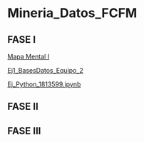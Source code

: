 # Mineria_Datos_FCFM

## FASE I

[Mapa Mental I](https://github.com/JoelGzz/Mineria_Datos_FCFM/blob/main/MapaMental_1_1813599.pdf)

[Ej1_BasesDatos_Equipo_2](https://github.com/lizbethaltamirano/MIneria_de_Datos/blob/Mineria_de_Datos/Ej1_BasesDatos_Equipo_2.pdf)

[Ej_Python_1813599.ipynb](https://github.com/JoelGzz/Mineria_Datos_FCFM/blob/main/Ej_Python_1813599.ipynb)

## FASE II

## FASE III
